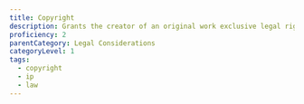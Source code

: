 ```yaml
---
title: Copyright
description: Grants the creator of an original work exclusive legal rights to its use and distribution, usually for a limited time.
proficiency: 2
parentCategory: Legal Considerations
categoryLevel: 1
tags:
  - copyright
  - ip
  - law
---
```

